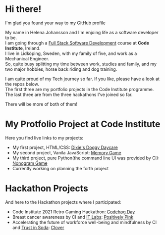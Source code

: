 # Hi there!
I'm glad you found your way to my GitHub profile  

My name in Helena Johansson and I'm enjoing life as a software developer to be.  
I am going through a [Full Stack Software Development](https://codeinstitute.net/) course at **Code Institute**, Ireland.  
I live in Lidköping, Sweden, with my family of five, and work as a Mechanical Engineer.  
So, quite busy splitting my time between work, studies and family, and my two major hobbies, horse back riding and dog training.  

I am quite proud of my Tech journey so far. If you like, please have a look at the repos below.  
The first three are my portfolio projects in the Code Institute programme.  
The last three are from the three hackathons I've joined so far.  

There will be more of both of them!  

# My Protfolio Project at Code Institute
Here you find live links to my projects: 
- My first project, HTML/CSS:
[Dixie's Doggy Daycare](https://odden69.github.io/dixies_doggy_daycare/)
- My second project, Vanila JavaScript:
[Memory Game](https://odden69.github.io/memory-game/)
- My third project, pure Python(the command line UI was provided by CI):
[Nonogram Game](https://hj-nonogram-game.herokuapp.com/)
- Currently working on planning the forth project

# Hackathon Projects
And here to the Hackathon projects where I participated:
- Code Institute 2021 Retro Gaming Hackathon:
[Codehog Day](https://github.com/andrewdempsey2018/The-Never-Ending-Coding-Adventure-Codehog-Day)
- Breast cancer awareness by CI and [IT Labs](https://www.it-labs.com/):
[Positively Pink](http://positively-pink.herokuapp.com/)
- Accelerating the future of workforce well-being and mindfulness by CI and [Trust in Soda](https://www.trustinsoda.com/):
[Clover](https://lexach91.github.io/team-5-january-hackathon/)


<!--
**Odden69/Odden69** is a ✨ _special_ ✨ repository because its `README.md` (this file) appears on your GitHub profile.

Here are some ideas to get you started:

- 🔭 I’m currently working on ...
- 🌱 I’m currently learning ...
- 👯 I’m looking to collaborate on ...
- 🤔 I’m looking for help with ...
- 💬 Ask me about ...
- 📫 How to reach me: ...
- 😄 Pronouns: ...
- ⚡ Fun fact: ...
-->
